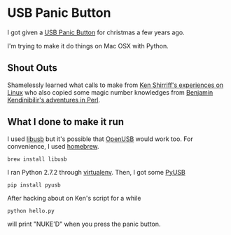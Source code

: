 USB Panic Button
================

I got given a [USB Panic Button](http://www.firebox.com/product/1742/USB-Panic-Button)
for christmas a few years ago.

I'm trying to make it do things on Mac OSX with Python.

Shout Outs
----------

Shamelessly learned what calls to make from [Ken Shirriff's experiences on Linux](http://www.arcfn.com/2010/04/usb-panic-button-with-linux-and-python.html)
who also copied some magic number knowledges from [Benjamin Kendinibilir's adventures in Perl](http://search.cpan.org/~bkendi/Device-USB-PanicButton-0.04/lib/Device/USB/PanicButton.pm).

What I done to make it run
--------------------------

I used [libusb](http://sourceforge.net/projects/libusb/) but it's possible that 
[OpenUSB](http://sourceforge.net/projects/openusb/) would work too. For 
convenience, I used [homebrew](https://github.com/mxcl/homebrew).
  
    brew install libusb

I ran Python 2.7.2 through [virtualenv](https://github.com/pypa/virtualenv). Then,
I got some [PyUSB](https://github.com/walac/pyusb)

    pip install pyusb

After hacking about on Ken's script for a while

    python hello.py

will print "NUKE'D" when you press the panic button.
